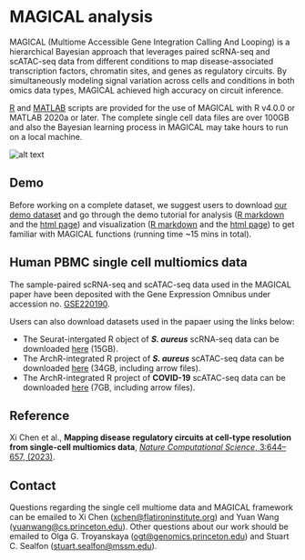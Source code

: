 # MAGICAL analysis

MAGICAL (Multiome Accessible Gene Integration Calling And Looping) is a hierarchical Bayesian approach that leverages paired scRNA-seq and scATAC-seq data from different conditions to map disease-associated transcription factors, chromatin sites, and genes as regulatory circuits. By simultaneously modeling signal variation across cells and conditions in both omics data types, MAGICAL achieved high accuracy on circuit inference. 

[R](https://github.com/Zxzhou4150/magical/tree/R-package) and [MATLAB](https://github.com/xichensf/magical/tree/main/MATLAB) scripts are provided for the use of MAGICAL with R v4.0.0 or MATLAB 2020a or later. The complete single cell data files are over 100GB and also the Bayesian learning process in MAGICAL may take hours to run on a local machine. 


![alt text](https://github.com/xichensf/magical/blob/main/MAGICAL.png)


## Demo
Before working on a complete dataset, we suggest users to download [our demo dataset](https://drive.google.com/file/d/1CerwMHMnS1PNFNMy00OoHQjn6T30M1j4/view?usp=sharing) and go through the demo tutorial for analysis ([R markdown]("tutorial/MAGICAL.Rmd") and the [html page](https://zxzhou4150.github.io/MAGICAL.html)) and visualization ([R markdown]("tutorial/Visualization.Rmd") and the [html page](https://zxzhou4150.github.io/Visualization.html)) to get familiar with MAGICAL functions (running time ~15 mins in total).


## Human PBMC single cell multiomics data
The sample-paired scRNA-seq and scATAC-seq data used in the MAGICAL paper have been deposited with the Gene Expression Omnibus under accession no. [GSE220190](https://www.ncbi.nlm.nih.gov/geo/query/acc.cgi?acc=GSE220190). 

Users can also download datasets used in the papaer using the links below:
  * The Seurat-intergated R object of ***S. aureus*** scRNA-seq data can be downloaded [here](https://wisp.princeton.edu/media/magical/MRSA-MSSA-CTRL-all-combine-20210908.RData.gz) (15GB). 
  * The ArchR-integrated R project of ***S. aureus*** scATAC-seq data can be downloaded [here](https://wisp.princeton.edu/media/magical/Staph_scATAC_integration.tar.gz) (34GB, including arrow files).
  * The ArchR-integrated R project of **COVID-19** scATAC-seq data can be downloaded [here](https://wisp.princeton.edu/media/magical/COVID19_scATAC_integration.tar.gz) (7GB, including arrow files).


## Reference
Xi Chen et al., **Mapping disease regulatory circuits at cell-type resolution from single-cell multiomics data**, [*Nature Computational Science*, 3:644–657, (2023)](https://www.nature.com/articles/s43588-023-00476-5).



## Contact
Questions regarding the single cell multiome data and MAGICAL framework can be emailed to Xi Chen (<xchen@flatironinstitute.org>) and Yuan Wang (<yuanwang@cs.princeton.edu>). Other questions about our work should be emailed to Olga G. Troyanskaya (<ogt@genomics.princeton.edu>) and Stuart C. Sealfon (<stuart.sealfon@mssm.edu>).
